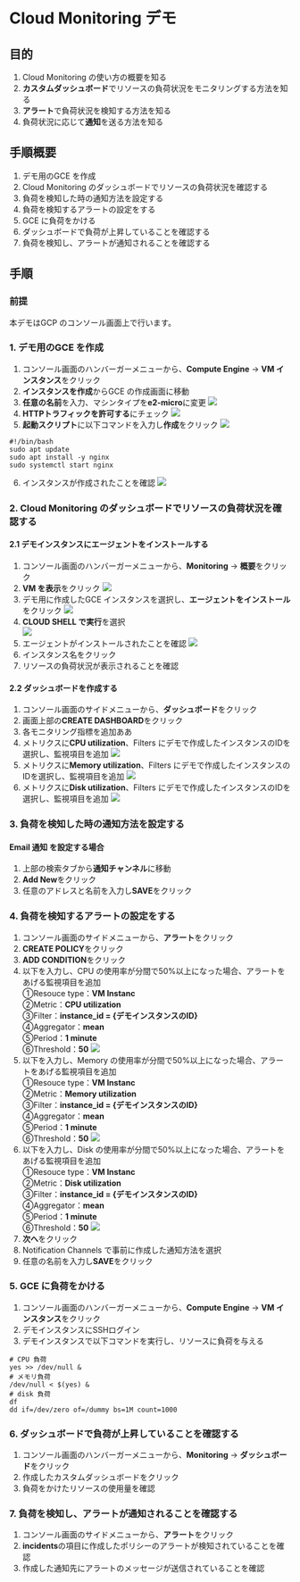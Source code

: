# Cloud Monitoring デモ

## 目的
1. Cloud Monitoring の使い方の概要を知る
2. **カスタムダッシュボード**でリソースの負荷状況をモニタリングする方法を知る
3. **アラート**で負荷状況を検知する方法を知る
4. 負荷状況に応じて**通知**を送る方法を知る

## 手順概要
1. デモ用のGCE を作成
2. Cloud Monitoring のダッシュボードでリソースの負荷状況を確認する
3. 負荷を検知した時の通知方法を設定する
4. 負荷を検知するアラートの設定をする
5. GCE に負荷をかける
6. ダッシュボードで負荷が上昇していることを確認する
7. 負荷を検知し、アラートが通知されることを確認する
   
## 手順
### 前提
本デモはGCP のコンソール画面上で行います。 

### 1. デモ用のGCE を作成
1. コンソール画面のハンバーガーメニューから、**Compute Engine** -> **VM インスタンス**をクリック
2. **インスタンスを作成**からGCE の作成画面に移動
3. **任意の名前**を入力、マシンタイプを**e2-micro**に変更
![](images/create_gce.png)
4.  **HTTPトラフィックを許可する**にチェック
![](images/allow_http_access.png) 
5. **起動スクリプト**に以下コマンドを入力し**作成**をクリック
![](images/startup_script_setting.png)
```
#!/bin/bash
sudo apt update
sudo apt install -y nginx 
sudo systemctl start nginx
```
6. インスタンスが作成されたことを確認
![](images/create_gce_done.png)

### 2. Cloud Monitoring のダッシュボードでリソースの負荷状況を確認する
#### 2.1 デモインスタンスにエージェントをインストールする
1. コンソール画面のハンバーガーメニューから、**Monitoring** -> **概要**をクリック
2. **VM を表示**をクリック
![](images/check_agent.png)
3. デモ用に作成したGCE インスタンスを選択し、**エージェントをインストール**をクリック
![](images/install_agent.png)
4. **CLOUD SHELL で実行**を選択  
![](images/install_agent_shell.png)
5. エージェントがインストールされたことを確認
![](images/install_agent_done.png)
6. インスタンス名をクリック
7. リソースの負荷状況が表示されることを確認
#### 2.2 ダッシュボードを作成する
1. コンソール画面のサイドメニューから、**ダッシュボード**をクリック
2. 画面上部の**CREATE DASHBOARD**をクリック
3. 各モニタリング指標を追加ああ
4. メトリクスに**CPU utilization**、Filters にデモで作成したインスタンスのIDを選択し、監視項目を追加
![](images/create_cpu_monitoring.png)
5. メトリクスに**Memory utilization**、Filters にデモで作成したインスタンスのIDを選択し、監視項目を追加
![](images/create_memory_monitoring.png)
6. メトリクスに**Disk utilization**、Filters にデモで作成したインスタンスのIDを選択し、監視項目を追加
![](images/create_disk_monitoring.png)

### 3. 負荷を検知した時の通知方法を設定する
#### Email 通知 を設定する場合
1. 上部の検索タブから**通知チャンネル**に移動
2. **Add New**をクリック
3. 任意のアドレスと名前を入力し**SAVE**をクリック

### 4. 負荷を検知するアラートの設定をする
1. コンソール画面のサイドメニューから、**アラート**をクリック
2. **CREATE POLICY**をクリック
3. **ADD CONDITION**をクリック
4. 以下を入力し、CPU の使用率が分間で50%以上になった場合、アラートをあげる監視項目を追加  
    ①Resouce type：**VM Instanc**  
    ②Metric：**CPU utilization**  
    ③Filter：**instance_id = {デモインスタンスのID}**  
    ④Aggregator：**mean**  
    ⑤Period：**1 minute**  
    ⑥Threshold：**50**
![](images/create_cpu_arart.png)
5. 以下を入力し、Memory の使用率が分間で50%以上になった場合、アラートをあげる監視項目を追加  
    ①Resouce type：**VM Instanc**  
    ②Metric：**Memory utilization**  
    ③Filter：**instance_id = {デモインスタンスのID}**  
    ④Aggregator：**mean**  
    ⑤Period：**1 minute**  
    ⑥Threshold：**50**
![](images/create_memory_arart.png)
6. 以下を入力し、Disk の使用率が分間で50%以上になった場合、アラートをあげる監視項目を追加  
    ①Resouce type：**VM Instanc**  
    ②Metric：**Disk utilization**  
    ③Filter：**instance_id = {デモインスタンスのID}**  
    ④Aggregator：**mean**  
    ⑤Period：**1 minute**  
    ⑥Threshold：**50**
![](images/create_disk_arart.png)
7. **次へ**をクリック
8. Notification Channels で事前に作成した通知方法を選択
9. 任意の名前を入力し**SAVE**をクリック

### 5. GCE に負荷をかける
1. コンソール画面のハンバーガーメニューから、**Compute Engine** -> **VM インスタンス**をクリック
2. デモインスタンスにSSHログイン
3. デモインスタンスで以下コマンドを実行し、リソースに負荷を与える
```
# CPU 負荷
yes >> /dev/null &  
# メモリ負荷
/dev/null < $(yes) &
# disk 負荷
df
dd if=/dev/zero of=/dummy bs=1M count=1000
```

### 6. ダッシュボードで負荷が上昇していることを確認する
1. コンソール画面のハンバーガーメニューから、**Monitoring** -> **ダッシュボード**をクリック
2. 作成したカスタムダッシュボードをクリック
3. 負荷をかけたリソースの使用量を確認

### 7. 負荷を検知し、アラートが通知されることを確認する
1. コンソール画面のサイドメニューから、**アラート**をクリック
2. **incidents**の項目に作成したポリシーのアラートが検知されていることを確認
3. 作成した通知先にアラートのメッセージが送信されていることを確認